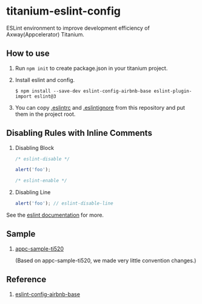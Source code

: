 # titanium-eslint-config

ESLint environment to improve development efficiency of Axway(Appcelerator) Titanium.


## How to use

1. Run ``npm init`` to create package.json in your titanium project.

2. Install eslint and config.

	```console
	$ npm install --save-dev eslint-config-airbnb-base eslint-plugin-import eslint@3
	```

3. You can copy [.eslintrc](https://github.com/gimdongwoo/titanium-eslint-config/blob/master/.eslintrc) and [.eslintignore](https://github.com/gimdongwoo/titanium-eslint-config/blob/master/.eslintignore) from this repository and put them in the project root.


## Disabling Rules with Inline Comments

1. Disabling Block

	```javascript
	/* eslint-disable */

	alert('foo');

	/* eslint-enable */
	```

2. Disabling Line

	```javascript
	alert('foo'); // eslint-disable-line
	```

See the [eslint documentation](http://eslint.org/docs/user-guide/configuring.html#disabling-rules-with-inline-comments) for more.


## Sample

1. [appc-sample-ti520](https://github.com/gimdongwoo/titanium-eslint-config/tree/master/appc-sample-ti520)

	(Based on appc-sample-ti520, we made very little convention changes.)


## Reference

1. [eslint-config-airbnb-base](https://www.npmjs.com/package/eslint-config-airbnb-base#eslint-config-airbnb-baselegacy)

